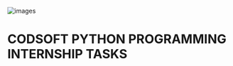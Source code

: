 ![images](https://github.com/ShreyansuPanda/CODSOFT/assets/152596239/eb3efa4b-9add-4da0-bad5-a84a4159e2a1)

# CODSOFT PYTHON PROGRAMMING INTERNSHIP TASKS
